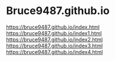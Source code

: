 # Bruce9487.github.io

https://bruce9487.github.io/index.html <br>
https://bruce9487.github.io/index1.html <br>
https://bruce9487.github.io/index2.html <br>
https://bruce9487.github.io/index3.html <br>
https://bruce9487.github.io/index4.html <br>
